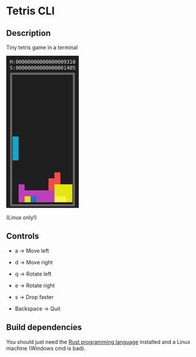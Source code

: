 # Tetris CLI

## Description

Tiny tetris game in a terminal

![screenshot](docs/img/screenshot.png)

(Linux only!)

## Controls

 + a -> Move left

 + d -> Move right
 
 + q -> Rotate left
 
 + e -> Rotate right
 
 + s -> Drop faster
 
 + Backspace -> Quit

## Build dependencies

You should just need the [Rust programming language](https://www.rust-lang.org/tools/install) installed and a Linux machine (Windows cmd is bad).
